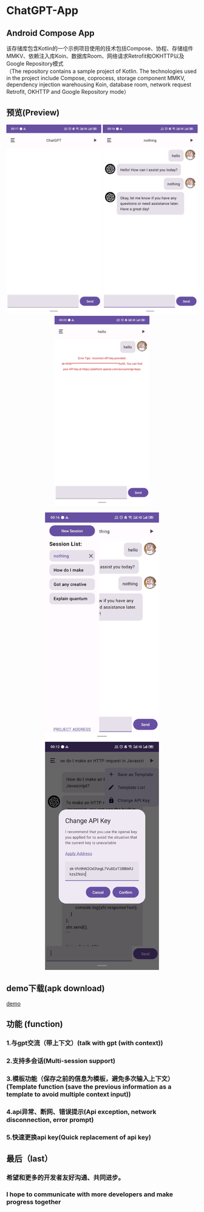 # ChatGPT-App

## Android Compose App
该存储库包含Kotlin的一个示例项目使用的技术包括Compose、协程、存储组件MMKV、依赖注入库Koin、数据库Room、网络请求Retrofit和OKHTTP以及Google Repository模式  
（The repository contains a sample project of Kotlin. The technologies used in the project include Compose, coprocess, storage component MMKV, dependency injection warehousing Koin, database room, network request Retrofit, OKHTTP and Google Repository mode）

## 预览(Preview)
<p align="center">
<img src="https://github.com/Jun19/ChatGPT-App/blob/master/images/v1/4bbb937daff26b10539b768f21d0b84.jpg" width="250">
<img src="https://github.com/Jun19/ChatGPT-App/blob/master/images/v1/2bf8cd243fac8f3ba63e4fe6bd6fbfc.jpg" width="250">
<img src="https://github.com/Jun19/ChatGPT-App/blob/master/images/v1/945e9d95b06b5bd082901aa0fc8a638.jpg" width="250">
</p>
<p align="center">
<img src="https://github.com/Jun19/ChatGPT-App/blob/master/images/v1/84fdeef51462864adb0d813f845ab89.jpg" width="300">
<img src="https://github.com/Jun19/ChatGPT-App/blob/master/images/v1/38552d406c51c12099b9c33a5352588.jpg" width="300">
</p>

## demo下载(apk download)
[demo](https://github.com/Jun19/ChatGPT-App/blob/master/%20apk/chatgpt-jun.apk)

## 功能 (function)
### 1.与gpt交流（带上下文）(talk with gpt (with context))
### 2.支持多会话(Multi-session support)
### 3.模板功能（保存之前的信息为模板，避免多次输入上下文）(Template function (save the previous information as a template to avoid multiple context input))
### 4.api异常、断网、错误提示(Api exception, network disconnection, error prompt)
### 5.快速更换api key(Quick replacement of api key)

## 最后（last）
### 希望和更多的开发者友好沟通、共同进步。
### I hope to communicate with more developers and make progress together
